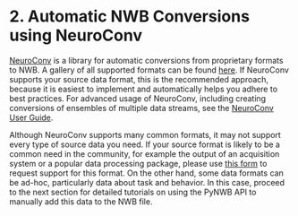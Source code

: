 # 2. Automatic NWB Conversions using NeuroConv

[NeuroConv](https://neuroconv.readthedocs.io/) is a library for automatic conversions from proprietary formats to NWB.
A gallery of all supported formats can be found
[here](https://neuroconv.readthedocs.io/en/main/conversion_examples_gallery/index.html).
If NeuroConv supports your source data format, this is the recommended approach, because it is easiest to
implement and automatically helps you adhere to best practices. For advanced usage of NeuroConv, including creating
conversions of ensembles of multiple data streams, see the
[NeuroConv User Guide](https://neuroconv.readthedocs.io/en/main/user_guide/index.html).

Although NeuroConv supports many common formats, it may not support every type of source data you need.
If your source format is likely to be a common need in the community, for example the output of an acquisition
system or a popular data processing package, please use
[this form](https://github.com/catalystneuro/neuroconv/issues/new?assignees=&labels=enhancement%2Cdata+interfaces&template=format_request.yml&title=%5BNew+Format%5D%3A+)
to request support for this format. On the other hand, some data formats can be ad-hoc, particularly data about task and
behavior. In this case, proceed to the next section for detailed tutorials on using the PyNWB API to manually add this
data to the NWB file.